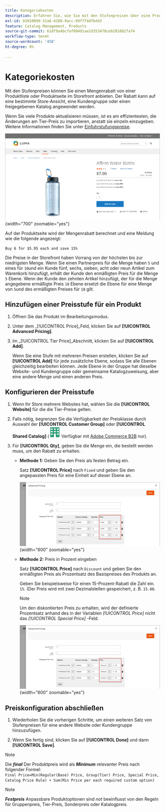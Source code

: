 ```yaml
---
title: Kategoriekosten
description: Erfahren Sie, wie Sie mit den Stufenpreisen über eine Produktliste oder Produktseite einen Mengenrabatt anbieten können.
exl-id: b5810899-31a6-4288-9acc-09f7f4dfbd43
feature: Catalog Management, Products
source-git-commit: 61df9a4bcfaf09491ae2d353478ceb281082fa74
workflow-type: tm+mt
source-wordcount: '458'
ht-degree: 0%

---
```


# Kategoriekosten

Mit den Stufenpreisen können Sie einen Mengenrabatt von einer Produktliste oder Produktseite im Storefront anbieten. Der Rabatt kann auf eine bestimmte Store-Ansicht, eine Kundengruppe oder einen freigegebenen Katalog angewendet werden.

Wenn Sie viele Produkte aktualisieren müssen, ist es am effizientesten, die Änderungen am Tier-Preis zu importieren, anstatt sie einzeln einzugeben. Weitere Informationen finden Sie unter [Einfuhrstufungspreise](../systems/data-import-price-tier.md).

![Tier-Preis auf einer Storefront-Produktseite](./assets/product-price-tier-storefront.png){width="700" zoomable="yes"}

Auf der Produktseite wird der Mengenrabatt berechnet und eine Meldung wie die folgende angezeigt:

`Buy 6 for $5.95 each and save 15%`

Die Preise in der Storefront haben Vorrang von der höchsten bis zur niedrigsten Menge. Wenn Sie einen Partnerpreis für die Menge haben `5` und eines für `10`und ein Kunde fünf, sechs, sieben, acht oder neun Artikel zum Warenkorb hinzufügt, erhält der Kunde den ermäßigten Preis für die Menge `5` Ebene. Wenn der Kunde den zehnten Artikel hinzufügt, der für die Menge angegebene ermäßigte Preis `10` Ebene ersetzt die Ebene für eine Menge von `5`und des ermäßigten Preises für `10` gilt.

## Hinzufügen einer Preisstufe für ein Produkt

1. Öffnen Sie das Produkt im Bearbeitungsmodus.

1. Unter dem _[!UICONTROL Price]_Feld, klicken Sie auf **[!UICONTROL Advanced Pricing]**.

1. Im _[!UICONTROL Tier Price]_Abschnitt, klicken Sie auf **[!UICONTROL Add]**.

   Wenn Sie eine Stufe mit mehreren Preisen erstellen, klicken Sie auf **[!UICONTROL Add]** für jede zusätzliche Ebene, sodass Sie alle Ebenen gleichzeitig bearbeiten können. Jede Ebene in der Gruppe hat dieselbe Website- und Kundengruppe oder gemeinsame Katalogzuweisung, aber eine andere Menge und einen anderen Preis.

## Konfigurieren der Preisstufe

1. Wenn Ihr Store mehrere Websites hat, wählen Sie die **[!UICONTROL Website]** für die die Tier-Preise gelten.

1. Falls nötig, begrenzen Sie die Verfügbarkeit der Preisklasse durch Auswahl der **[!UICONTROL Customer Group]** oder **[!UICONTROL Shared Catalog]** (![Adobe Commerce B2B](../assets/b2b.svg) Verfügbar mit [Adobe Commerce B2B](./b2b/../introduction.md) nur).

1. Für **[!UICONTROL Qty]**, geben Sie die Menge ein, die bestellt werden muss, um den Rabatt zu erhalten.

   - **Methode 1:** Geben Sie den Preis als festen Betrag ein.

     Satz **[!UICONTROL Price]** nach `Fixed` und geben Sie den angepassten Preis für eine Einheit auf dieser Ebene an.

     ![Statuspreis als fester Betrag](./assets/product-price-tier-fixed.png){width="600" zoomable="yes"}

   - **Methode 2:** Preis in Prozent eingeben

     Satz **[!UICONTROL Price]** nach `Discount` und geben Sie den ermäßigten Preis als Prozentsatz des Basispreises des Produkts an.

     Geben Sie beispielsweise für einen 15-Prozent-Rabatt die Zahl ein. `15`. (Der Preis wird mit zwei Dezimalstellen gespeichert, z. B. `15.00`.

     >[!NOTE]
     >
     >Um den diskontierten Preis zu erhalten, wird der definierte Prozentsatz anhand des in der Variablen _[!UICONTROL Price]_ nicht das _[!UICONTROL Special Price]_ -Feld.

     ![Tier-Preis in Prozent](./assets/product-price-tier-discount.png){width="600" zoomable="yes"}

## Preiskonfiguration abschließen

1. Wiederholen Sie die vorherigen Schritte, um einen weiteren Satz von Stufenpreisen für eine andere Website oder Kundengruppe hinzuzufügen.

1. Wenn Sie fertig sind, klicken Sie auf **[!UICONTROL Done]** und dann **[!UICONTROL Save]**.

>[!NOTE]
>
>Die **_final_** Der Produktpreis wird als **_Minimum_** relevanter Preis nach folgender Formel: <br/>`Final Price=Min(Regular(Base) Price, Group(Tier) Price, Special Price, Catalog Price Rule) + Sum(Min Price per each required custom option)`

>[!NOTE]
>
>**_Festpreis_** Anpassbare Produktoptionen sind _not_ beeinflusst von den Regeln für Gruppenpreis, Tier-Preis, Sonderpreis oder Katalogpreis.
